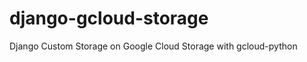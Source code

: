 django-gcloud-storage
=====================

Django Custom Storage on Google Cloud Storage with gcloud-python
